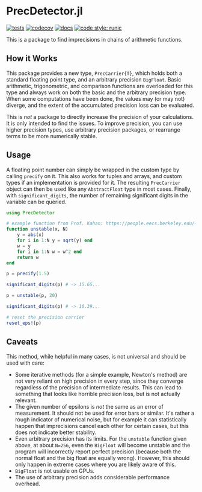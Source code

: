 # PrecDetector.jl

[![tests](https://github.com/AntonReinhard/PrecDetector.jl/actions/workflows/unit_tests.yml/badge.svg)](https://github.com/AntonReinhard/PrecDetector.jl/actions/workflows/unit_tests.yml)
[![codecov](https://codecov.io/gh/AntonReinhard/PrecDetector.jl/graph/badge.svg?token=HUVC6SZC0R)](https://codecov.io/gh/AntonReinhard/PrecDetector.jl)
[![docs](https://img.shields.io/badge/docs-dev-blue.svg)](https://AntonReinhard.github.io/PrecDetector.jl/dev/)
[![code style: runic](https://img.shields.io/badge/code_style-%E1%9A%B1%E1%9A%A2%E1%9A%BE%E1%9B%81%E1%9A%B2-black)](https://github.com/fredrikekre/Runic.jl)

This is a package to find imprecisions in chains of arithmetic functions.

## How it Works

This package provides a new type, `PrecCarrier{T}`, which holds both a standard floating point type, and an arbitrary precision `BigFloat`. Basic arithmetic, trigonometric, and comparison functions are overloaded for this type and always work on both the basic and the arbitrary precision type. When some computations have been done, the values may (or may not) diverge, and the extent of the accumulated precision loss can be evaluated.

This is *not* a package to directly increase the precision of your calculations. It is only intended to find the issues. To improve precision, you can use higher precision types, use arbitrary precision packages, or rearrange terms to be more numerically stable.

## Usage

A floating point number can simply be wrapped in the custom type by calling `precify` on it. This also works for tuples and arrays, and custom types if an implementation is provided for it. The resulting `PrecCarrier` object can then be used like any `AbstractFloat` type in most cases. Finally, with `significant_digits`, the number of remaining significant digits in the variable can be queried.

```julia
using PrecDetector

# example function from Prof. Kahan: https://people.eecs.berkeley.edu/~wkahan/WrongR.pdf
function unstable(x, N)
    y = abs(x)
    for i in 1:N y = sqrt(y) end
    w = y
    for i in 1:N w = w^2 end
    return w
end

p = precify(1.5)

significant_digits(p) # -> 15.65...

p = unstable(p, 20)

significant_digits(p) # -> 10.39...

# reset the precision carrier
reset_eps!(p)
```

## Caveats

This method, while helpful in many cases, is not universal and should be used with care:
- Some iterative methods (for a simple example, Newton's method) are not very reliant on high precision in every step, since they converge regardless of the precision of intermediate results. This can lead to something that looks like horrible precision loss, but is not actually relevant.
- The given number of epsilons is *not* the same as an error of measurement. It should not be used for error bars or similar. It's rather a rough indicator of numerical noise, but for example it can statistically happen that imprecisions cancel each other for certain cases, but this does not indicate better stability.
- Even arbitrary precision has its limits. For the `unstable` function given above, at about `N=256`, even the `BigFloat` will become unstable and the program will incorrectly report perfect precision (because both the normal float and the big float are equally wrong). However, this should only happen in extreme cases where you are likely aware of this.
- `BigFloat` is not usable on GPUs.
- The use of arbitrary precision adds considerable performance overhead.
